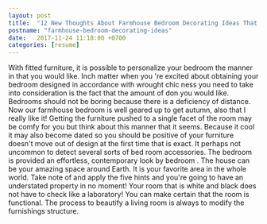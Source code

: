 ```yaml
---
layout: post
title:  "12 New Thoughts About Farmhouse Bedroom Decorating Ideas That Will Turn Your World Upside Down"
postname: "farmhouse-bedroom-decorating-ideas"
date:   2017-11-24 11:18:00 +0700
categories: [resume]
---
```

With fitted furniture, it is possible to personalize your bedroom the manner in that you would like. Inch matter when you 're excited about obtaining your bedroom designed in accordance with wrought chic ness you need to take into consideration is the fact that the amount of don you would like. Bedrooms should not be boring because there is a deficiency of distance. Now our farmhouse bedroom is well geared up to get autumn, also that I really like it! Getting the furniture pushed to a single facet of the room may be comfy for you but think about this manner that it seems. Because it cool it may also become dated so you should be positive of your furniture doesn't move out of design at the first time that is exact. It perhaps not uncommon to detect several sorts of bed room accessories. The bedroom is provided an effortless, contemporary look by bedroom . The house can be your amazing space around Earth. It is your favorite area in the whole world. Take note of and apply the five hints and you're going to have an understated property in no moment! Your room that is white and black does not have to check like a laboratory! You can make certain that the room is functional. The process to beautify a living room is always to modify the furnishings structure.
